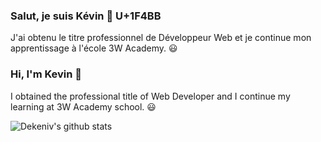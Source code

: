 ### Salut, je suis Kévin :wave: U+1F4BB

J'ai obtenu le titre professionnel de Développeur Web et je continue mon apprentissage à l'école 3W Academy. :smiley:


### Hi, I'm Kevin :wave:

I obtained the professional title of Web Developer and I continue my learning at 3W Academy school. :smiley:



![Dekeniv's github stats](https://github-readme-stats.vercel.app/api?username=Dekeniv&show_icons=true&include_all_commits=true&hide=contribs,stars,prs,issues&hide_border=true&count_private=true&theme=highcontrast)

